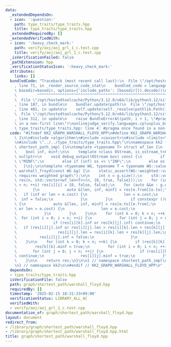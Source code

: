 ```yaml
---
data:
  _extendedDependsOn:
  - icon: ':question:'
    path: type_traits/type_traits.hpp
    title: type_traits/type_traits.hpp
  _extendedRequiredBy: []
  _extendedVerifiedWith:
  - icon: ':heavy_check_mark:'
    path: verify/aoj/aoj_grl_1_c.test.cpp
    title: verify/aoj/aoj_grl_1_c.test.cpp
  _isVerificationFailed: false
  _pathExtension: hpp
  _verificationStatusIcon: ':heavy_check_mark:'
  attributes:
    links: []
  bundledCode: "Traceback (most recent call last):\n  File \"/opt/hostedtoolcache/Python/3.12.0/x64/lib/python3.12/site-packages/onlinejudge_verify/documentation/build.py\"\
    , line 71, in _render_source_code_stat\n    bundled_code = language.bundle(stat.path,\
    \ basedir=basedir, options={'include_paths': [basedir]}).decode()\n          \
    \         ^^^^^^^^^^^^^^^^^^^^^^^^^^^^^^^^^^^^^^^^^^^^^^^^^^^^^^^^^^^^^^^^^^^^^^^^^^^^^^^^^\n\
    \  File \"/opt/hostedtoolcache/Python/3.12.0/x64/lib/python3.12/site-packages/onlinejudge_verify/languages/cplusplus.py\"\
    , line 187, in bundle\n    bundler.update(path)\n  File \"/opt/hostedtoolcache/Python/3.12.0/x64/lib/python3.12/site-packages/onlinejudge_verify/languages/cplusplus_bundle.py\"\
    , line 401, in update\n    self.update(self._resolve(pathlib.Path(included), included_from=path))\n\
    \  File \"/opt/hostedtoolcache/Python/3.12.0/x64/lib/python3.12/site-packages/onlinejudge_verify/languages/cplusplus_bundle.py\"\
    , line 312, in update\n    raise BundleErrorAt(path, i + 1, \"#pragma once found\
    \ in a non-first line\")\nonlinejudge_verify.languages.cplusplus_bundle.BundleErrorAt:\
    \ type_traits/type_traits.hpp: line 4: #pragma once found in a non-first line\n"
  code: "#ifndef KK2_GRAPH_WARSHALL_FLOYD_HPP\n#define KK2_GRAPH_WARSHALL_FLOYD_HPP\
    \ 1\n\n#include <algorithm>\n#include <cassert>\n#include <limits>\n#include <vector>\n\
    \n#include \"../../type_traits/type_traits.hpp\"\n\nnamespace kk2 {\n\nnamespace\
    \ shortest_path_impl {\n\ntemplate <typename T> struct wf_len {\n    T len;\n\
    \    bool inf, minf;\n\n    template <class OStream, is_ostream_t<OStream> * =\
    \ nullptr>\n    void debug_output(OStream &os) const {\n        if (minf) os <<\
    \ \"MINF\";\n        else if (inf) os << \"INF\";\n        else os << len;\n \
    \   }\n};\n\ntemplate <typename WG, typename T = typename WG::value_type>\nstd::vector<std::vector<wf_len<T>>>\
    \ warshall_froyd(const WG &g) {\n    static_assert(WG::weighted::value, \"warshall_froyd\
    \ requires weighted graph\");\n\n    int n = g.size();\n    std::vector<std::vector<wf_len<T>>>\
    \ res(n, std::vector<wf_len<T>>(n, {0, true, false}));\n    for (int i = 0; i\
    \ < n; ++i) res[i][i] = {0, false, false};\n    for (auto &&e : g.edges) {\n \
    \       {\n            auto &[len, inf, minf] = res[e.from][e.to];\n         \
    \   if (inf or len > e.cost) {\n                len = e.cost;\n              \
    \  inf = false;\n            }\n        }\n        if constexpr (!WG::directed::value)\
    \ {\n            auto &[len, inf, minf] = res[e.to][e.from];\n            if (inf\
    \ or len > e.cost) {\n                len = e.cost;\n                inf = false;\n\
    \            }\n        }\n    }\n\n    for (int k = 0; k < n; ++k) {\n      \
    \  for (int i = 0; i < n; ++i) {\n            for (int j = 0; j < n; ++j) {\n\
    \                if (res[i][k].inf or res[k][j].inf) continue;\n             \
    \   if (res[i][j].inf or res[i][j].len > res[i][k].len + res[k][j].len) {\n  \
    \                  res[i][j].len = res[i][k].len + res[k][j].len;\n          \
    \          res[i][j].inf = false;\n                }\n            }\n        }\n\
    \    }\n\n    for (int k = 0; k < n; ++k) {\n        if (res[k][k].len >= 0) continue;\n\
    \        res[k][k].minf = true;\n        for (int i = 0; i < n; ++i) {\n     \
    \       for (int j = 0; j < n; ++j) {\n                if (res[i][k].inf or res[k][j].inf)\
    \ continue;\n                res[i][j].minf = true;\n            }\n        }\n\
    \    }\n\n    return res;\n}\n\n} // namespace shortest_path_impl\n\nusing shortest_path_impl::warshall_froyd;\n\
    \n} // namespace kk2\n\n#endif // KK2_GRAPH_WARSHALL_FLOYD_HPP\n"
  dependsOn:
  - type_traits/type_traits.hpp
  isVerificationFile: false
  path: graph/shortest_path/warshall_floyd.hpp
  requiredBy: []
  timestamp: '2025-02-15 18:31:33+09:00'
  verificationStatus: LIBRARY_ALL_AC
  verifiedWith:
  - verify/aoj/aoj_grl_1_c.test.cpp
documentation_of: graph/shortest_path/warshall_floyd.hpp
layout: document
redirect_from:
- /library/graph/shortest_path/warshall_floyd.hpp
- /library/graph/shortest_path/warshall_floyd.hpp.html
title: graph/shortest_path/warshall_floyd.hpp
---
```

